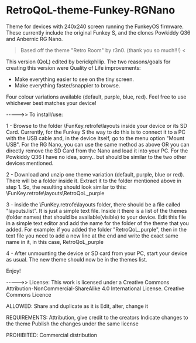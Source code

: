 # RetroQoL-theme-Funkey-RGNano

Theme for devices with 240x240 screen running the FunkeyOS firmware.
These currently include the original Funkey S, and the clones Powkiddy Q36 and Anbernic RG Nano.

> Based off the theme "Retro Room" by r3n0. (thank you so much!!!) <

This version (QoL) edited by berickphilip.
The two reasons/goals for creating this version were Quality of Life improvements:
- Make everything easier to see on the tiny screen.
- Make everything faster/snappier to browse.

Four colour variations available (default, purple, blue, red).
Feel free to use whichever best matches your device!

----->> To install/use:

1 - Browse to the folder \FunKey\.retrofe\layouts inside your device or its SD Card.
Currently, for the Funkey S the way to do this is to connect it to a PC with the USB cable and, in the device itself, go to the menu option "Mount USB".
For the RG Nano, you can use the same method as above OR you can directly remove the SD Card from the Nano and load it into your PC.
For the Powkiddy Q36 I have no idea, sorry.. but should be similar to the two other devices mentioned.

2 - Download and unzip one theme variation (default, purple, blue or red).
There will be a folder inside it. Extract it to the folder mentioned above in step 1.
So, the resulting should look similar to this: \FunKey\.retrofe\layouts\RetroQoL_purple

3 - inside the \FunKey\.retrofe\layouts folder, there should be a file called "layouts.list".
It is just a simple text file. Inside it there is a list of the themes (folder names) that should be available(visible) to your device.
Edit this file in a simple text editor and add the name for the folder of the theme that you added.
For example: if you added the folder "RetroQoL_purple", then in the text file you need to add a new line at the end and write the exact same name in it, in this case, RetroQoL_purple

4 - After unmounting the device or SD card from your PC, start your device as usual. The new theme should now be in the themes list.

Enjoy!

----->> License:
This work is licensed under a Creative Commons Attribution-NonCommercial-ShareAlike 4.0 International License.
Creative Commons Licence

ALLOWED:
    Share and duplicate as it is
    Edit, alter, change it

REQUIREMENTS:
    Attribution, give credit to the creators
    Indicate changes to the theme
    Publish the changes under the same license

PROHIBITED:
    Commercial distribution

